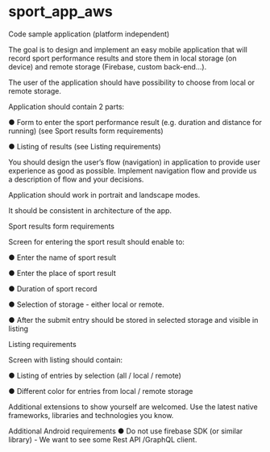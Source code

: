 # sport_app_aws

Code sample application (platform independent)


The goal is to design and implement an easy mobile application that will record sport
performance results and store them in local storage (on device) and remote storage
(Firebase, custom back-end...). 


The user of the application should have possibility to choose
from local or remote storage.


Application should contain 2 parts:

● Form to enter the sport performance result (e.g. duration and distance for running)
(see Sport results form requirements)

● Listing of results (see Listing requirements)


You should design the user’s flow (navigation) in application to provide user experience as
good as possible. Implement navigation flow and provide us a description of flow and your
decisions.


Application should work in portrait and landscape modes.


It should be consistent in architecture of the app.


Sport results form requirements


Screen for entering the sport result should enable to:

● Enter the name of sport result

● Enter the place of sport result

● Duration of sport record

● Selection of storage - either local or remote.

● After the submit entry should be stored in selected storage and visible in listing


Listing requirements

Screen with listing should contain:

● Listing of entries by selection (all / local / remote)

● Different color for entries from local / remote storage


Additional extensions to show yourself are welcomed. Use the latest native frameworks,
libraries and technologies you know.


Additional Android requirements
● Do not use firebase SDK (or similar library) - We want to see some Rest API
/GraphQL client.

